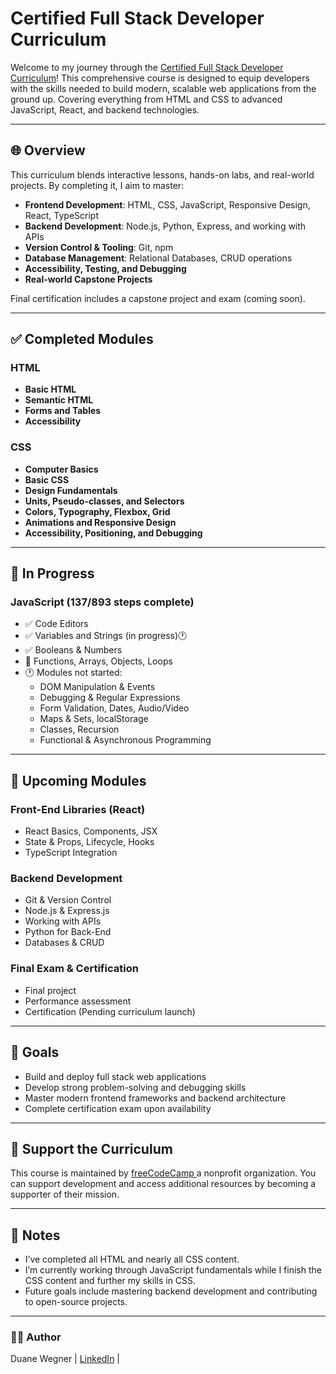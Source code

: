 # Certified Full Stack Developer Curriculum

Welcome to my journey through the [Certified Full Stack Developer Curriculum](https://www.freecodecamp.org/learn/full-stack-developer/)! This comprehensive course is designed to equip developers with the skills needed to build modern, scalable web applications from the ground up. Covering everything from HTML and CSS to advanced JavaScript, React, and backend technologies.

---

## 🌐 Overview

This curriculum blends interactive lessons, hands-on labs, and real-world projects. By completing it, I aim to master:

- **Frontend Development**: HTML, CSS, JavaScript, Responsive Design, React, TypeScript
- **Backend Development**: Node.js, Python, Express, and working with APIs
- **Version Control & Tooling**: Git, npm
- **Database Management**: Relational Databases, CRUD operations
- **Accessibility, Testing, and Debugging**
- **Real-world Capstone Projects**

Final certification includes a capstone project and exam (coming soon).

---

## ✅ Completed Modules

### HTML
- **Basic HTML**
- **Semantic HTML**
- **Forms and Tables**
- **Accessibility**

### CSS
- **Computer Basics**
- **Basic CSS**
- **Design Fundamentals**
- **Units, Pseudo-classes, and Selectors**
- **Colors, Typography, Flexbox, Grid**
- **Animations and Responsive Design**
- **Accessibility, Positioning, and Debugging**

---

## 🧠 In Progress

### JavaScript (137/893 steps complete)
- ✅ Code Editors
- ✅ Variables and Strings (in progress)🕐
- ✅ Booleans & Numbers
- 🔄 Functions, Arrays, Objects, Loops
- 🕐 Modules not started:
   - DOM Manipulation & Events
   - Debugging & Regular Expressions
   - Form Validation, Dates, Audio/Video
   - Maps & Sets, localStorage
   - Classes, Recursion
   - Functional & Asynchronous Programming

---

## 📅 Upcoming Modules

### Front-End Libraries (React)
- React Basics, Components, JSX
- State & Props, Lifecycle, Hooks
- TypeScript Integration

### Backend Development
- Git & Version Control
- Node.js & Express.js
- Working with APIs
- Python for Back-End
- Databases & CRUD

### Final Exam & Certification
- Final project
- Performance assessment
- Certification (Pending curriculum launch)

---

## 🚀 Goals

- Build and deploy full stack web applications
- Develop strong problem-solving and debugging skills
- Master modern frontend frameworks and backend architecture
- Complete certification exam upon availability

---

## 🤝 Support the Curriculum

This course is maintained by [freeCodeCamp ](https://www.freecodecamp.org)a nonprofit organization. You can support development and access additional resources by becoming a supporter of their mission.

---

## 📌 Notes

- I’ve completed all HTML and nearly all CSS content.
- I’m currently working through JavaScript fundamentals while I finish the CSS content and further my skills in CSS.
- Future goals include mastering backend development and contributing to open-source projects.

---

### 👨‍💻 Author

Duane Wegner | [LinkedIn](https://www.linkedin.com/in/duane-wegner-985484295/) |

